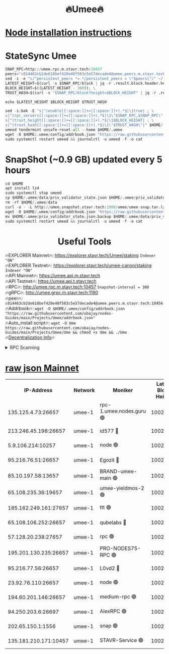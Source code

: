 <h1 align="center"> 🔥Umee🔥</h1>


[Node installation instructions](https://github.com/obajay/nodes-Guides/tree/main/Projects/Umee)
=
# StateSync Umee
```python
SNAP_RPC=http://umee.rpc.m.stavr.tech:10457
peers="c014463cb2de618bef420e40f503c5e57decade4@umee.peers.m.stavr.tech:10456"
sed -i -e "s/^persistent_peers *=.*/persistent_peers = \"$peers\"/" ~/.umee/config/config.toml
LATEST_HEIGHT=$(curl -s $SNAP_RPC/block | jq -r .result.block.header.height); \
BLOCK_HEIGHT=$((LATEST_HEIGHT - 300)); \
TRUST_HASH=$(curl -s "$SNAP_RPC/block?height=$BLOCK_HEIGHT" | jq -r .result.block_id.hash)

echo $LATEST_HEIGHT $BLOCK_HEIGHT $TRUST_HASH

sed -i.bak -E "s|^(enable[[:space:]]+=[[:space:]]+).*$|\1true| ; \
s|^(rpc_servers[[:space:]]+=[[:space:]]+).*$|\1\"$SNAP_RPC,$SNAP_RPC\"| ; \
s|^(trust_height[[:space:]]+=[[:space:]]+).*$|\1$BLOCK_HEIGHT| ; \
s|^(trust_hash[[:space:]]+=[[:space:]]+).*$|\1\"$TRUST_HASH\"|" $HOME/.umee/config/config.toml
umeed tendermint unsafe-reset-all --home $HOME/.umee
wget -O $HOME/.umee/config/addrbook.json "https://raw.githubusercontent.com/obajay/nodes-Guides/main/Projects/Umee/addrbook.json"
sudo systemctl restart umeed && journalctl -u umeed -f -o cat
```
# SnapShot (~0.9 GB) updated every 5 hours
```python
cd $HOME
apt install lz4
sudo systemctl stop umeed
cp $HOME/.umee/data/priv_validator_state.json $HOME/.umee/priv_validator_state.json.backup
rm -rf $HOME/.umee/data
curl -o - -L http://umee.snapshot.stavr.tech:1000/umee/umee-snap.tar.lz4 | lz4 -c -d - | tar -x -C $HOME/.umee --strip-components 2
wget -O $HOME/.umee/config/addrbook.json "https://raw.githubusercontent.com/obajay/nodes-Guides/main/Projects/Umee/addrbook.json"
mv $HOME/.umee/priv_validator_state.json.backup $HOME/.umee/data/priv_validator_state.json
sudo systemctl restart umeed && journalctl -u umeed -f -o cat
```
 <h1 align="center"> Useful Tools</h1>

🔥EXPLORER Mainnet🔥:      https://explorer.stavr.tech/Umee/staking             `Indexer "ON"` \
🔥EXPLORER Testnet🔥:        https://explorer.stavr.tech/umee-canon/staking      `Indexer "ON"` \
🔥API Mainnet🔥:                   https://umee.api.m.stavr.tech \
🔥API Testnet🔥:                     https://umee.api.t.stavr.tech \
🔥RPC🔥:                                   http://umee.rpc.m.stavr.tech:10457                     `Snapshot-interval = 300` \
🔥gRPC🔥:                              http://umee.grpc.m.stavr.tech:1190 \
🔥peer🔥:                     `c014463cb2de618bef420e40f503c5e57decade4@umee.peers.m.stavr.tech:10456` \
🔥Addrbook🔥:    ```wget -O $HOME/.umee/config/addrbook.json "https://raw.githubusercontent.com/obajay/nodes-Guides/main/Projects/Umee/addrbook.json"``` \
🔥Auto_install script🔥: ```wget -O Ume https://raw.githubusercontent.com/obajay/nodes-Guides/main/Projects/Umee/Ume && chmod +x Ume && ./Ume``` \
🔥[Decentralization Info](https://github.com/obajay/StateSync-snapshots/tree/main/Projects/Umee/Decentralization)🔥

<details>
<summary>RPC Scanning</summary>

<h2 align="center"> We scan nodes in real time every 4 hours. And we provide the final result of RPC endpoints.
We cannot influence the operation of these nodes in any way. </h2>


```python
If Voting Power is higher than 0 --> then the Node is a validator of the network and may be subject to attack and be a potential threat to the chain.
```
```python
We marked such validators with a red symbol
```

</details>

[raw json Mainnet](https://rpc-check.umeem.stavr.tech/umeem/rpc-umeem-result.json)
=



<table><tr><th>IP-Address</th><th>Network</th><th>Moniker</th><th>Latest Block Height</th><th>Earliest Block Height</th><th>Catching Up</th><th>Tx Index</th><th>Voting Power</th><th>Scan Time</th></tr><tr><td>135.125.4.73:26657</td><td>umee-1</td><td>rpc-1.umee.nodes.guru 🟢</td><td>10021483</td><td>5167386</td><td>False</td><td>on</td><td>0</td><td>2024-01-06T22:52:51.141697378UTC</td></tr><tr><td>213.246.45.198:26657</td><td>umee-1</td><td>id577 🔴</td><td>10021467</td><td>7100001</td><td>False</td><td>on</td><td>35105477</td><td>2024-01-06T22:51:16.599660532UTC</td></tr><tr><td>5.9.106.214:10257</td><td>umee-1</td><td>node 🟢</td><td>10021478</td><td>7942001</td><td>False</td><td>on</td><td>0</td><td>2024-01-06T22:52:21.331496242UTC</td></tr><tr><td>95.216.76.51:26657</td><td>umee-1</td><td>Egozit 🔴</td><td>10021483</td><td>8262001</td><td>False</td><td>off</td><td>38181949</td><td>2024-01-06T22:52:50.756855534UTC</td></tr><tr><td>85.10.197.58:13657</td><td>umee-1</td><td>BRAND-umee-main 🟢</td><td>10021471</td><td>8427832</td><td>False</td><td>on</td><td>0</td><td>2024-01-06T22:51:36.064088088UTC</td></tr><tr><td>65.108.235.36:19657</td><td>umee-1</td><td>umee-yieldmos-2 🟢</td><td>10021459</td><td>9575548</td><td>False</td><td>on</td><td>0</td><td>2024-01-06T22:50:27.108004469UTC</td></tr><tr><td>185.162.249.161:27657</td><td>umee-1</td><td>ttt 🟢</td><td>10021476</td><td>9733423</td><td>False</td><td>on</td><td>0</td><td>2024-01-06T22:52:05.498802195UTC</td></tr><tr><td>65.108.106.252:26657</td><td>umee-1</td><td>qubelabs 🔴</td><td>10021471</td><td>9761001</td><td>False</td><td>on</td><td>36661419</td><td>2024-01-06T22:51:36.393716566UTC</td></tr><tr><td>57.128.20.238:27657</td><td>umee-1</td><td>rpc 🟢</td><td>10021480</td><td>9880933</td><td>False</td><td>on</td><td>0</td><td>2024-01-06T22:52:29.835523444UTC</td></tr><tr><td>195.201.130.235:26657</td><td>umee-1</td><td>PRO-NODES75-RPC 🟢</td><td>10021478</td><td>9921478</td><td>False</td><td>on</td><td>0</td><td>2024-01-06T22:52:18.049007750UTC</td></tr><tr><td>95.216.77.56:26657</td><td>umee-1</td><td>L0vd2 🔴</td><td>10021486</td><td>9921486</td><td>False</td><td>off</td><td>37314311</td><td>2024-01-06T22:53:08.332593288UTC</td></tr><tr><td>23.92.76.110:26657</td><td>umee-1</td><td>node 🟢</td><td>10021490</td><td>9953901</td><td>False</td><td>on</td><td>0</td><td>2024-01-06T22:53:29.833400595UTC</td></tr><tr><td>194.60.201.146:26657</td><td>umee-1</td><td>medium-rpc 🟢</td><td>10021469</td><td>9984137</td><td>False</td><td>on</td><td>0</td><td>2024-01-06T22:51:29.288025335UTC</td></tr><tr><td>94.250.203.6:26697</td><td>umee-1</td><td>AlexRPC 🟢</td><td>10021469</td><td>9998001</td><td>False</td><td>on</td><td>0</td><td>2024-01-06T22:51:31.732558829UTC</td></tr><tr><td>202.65.150.1:1556</td><td>umee-1</td><td>snap 🟢</td><td>10021478</td><td>10014807</td><td>False</td><td>on</td><td>0</td><td>2024-01-06T22:52:19.017048707UTC</td></tr><tr><td>135.181.210.171:10457</td><td>umee-1</td><td>STAVR-Service 🟢</td><td>10021484</td><td>10021001</td><td>False</td><td>on</td><td>0</td><td>2024-01-06T22:52:57.711500721UTC</td></tr></table>
